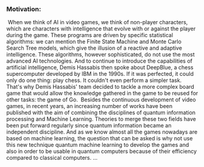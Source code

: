 ### Motivation:
​
When we think of AI in video games, we think of non-player characters, which are characters with intelligence that evolve with or against the player during the game. These programs are driven by specific statistical algorithms: we can mention the Finite State Machine and Monte Carlo Search Tree models, which give the illusion of a reactive and adaptive intelligence. These algorithms, however sophisticated, do not use the most advanced AI technologies.
And to continue to introduce the capabilities of artificial intelligence, Demis Hassabis then spoke about DeepBlue, a chess supercomputer developed by IBM in the 1990s. If it was perfected, it could only do one thing: play chess. It couldn't even perform a simpler task. That's why Demis Hassabis' team decided to tackle a more complex board game that would allow the knowledge gathered in the game to be reused for other tasks: the game of Go.
​
Besides the continuous development of video games, in recent years, an increasing number of works have been published with the aim of combining the disciplines of quantum information processing and Machine Learning. Theories to merge these two fields have been put forward regularly since quantum information became an independent discipline. And as we know almost all the games nowadays are based on machine learning, the question that can be asked is why not use this new technique quantum machine learning to develop the games and also in order to be usable in quantum computers because of their efficiency compared to classical computers.
...

